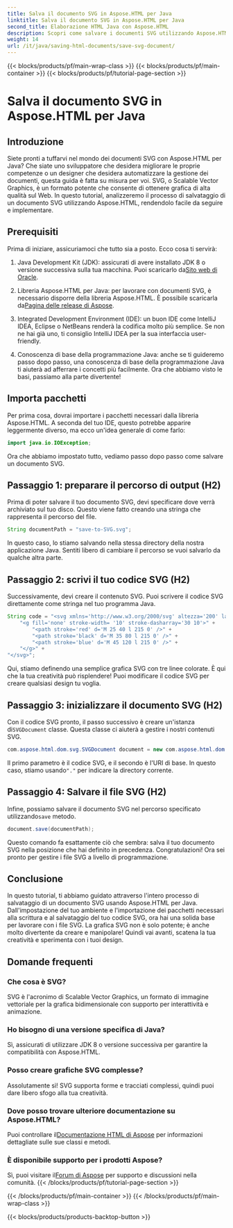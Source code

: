 ```yaml
---
title: Salva il documento SVG in Aspose.HTML per Java
linktitle: Salva il documento SVG in Aspose.HTML per Java
second_title: Elaborazione HTML Java con Aspose.HTML
description: Scopri come salvare i documenti SVG utilizzando Aspose.HTML per Java con questa semplice guida passo dopo passo ricca di esempi.
weight: 14
url: /it/java/saving-html-documents/save-svg-document/
---
```


{{< blocks/products/pf/main-wrap-class >}}
{{< blocks/products/pf/main-container >}}
{{< blocks/products/pf/tutorial-page-section >}}

# Salva il documento SVG in Aspose.HTML per Java

## Introduzione
Siete pronti a tuffarvi nel mondo dei documenti SVG con Aspose.HTML per Java? Che siate uno sviluppatore che desidera migliorare le proprie competenze o un designer che desidera automatizzare la gestione dei documenti, questa guida è fatta su misura per voi. SVG, o Scalable Vector Graphics, è un formato potente che consente di ottenere grafica di alta qualità sul Web. In questo tutorial, analizzeremo il processo di salvataggio di un documento SVG utilizzando Aspose.HTML, rendendolo facile da seguire e implementare.
## Prerequisiti
Prima di iniziare, assicuriamoci che tutto sia a posto. Ecco cosa ti servirà:
1.  Java Development Kit (JDK): assicurati di avere installato JDK 8 o versione successiva sulla tua macchina. Puoi scaricarlo da[Sito web di Oracle](https://www.oracle.com/java/technologies/javase-jdk11-downloads.html).
  
2.  Libreria Aspose.HTML per Java: per lavorare con documenti SVG, è necessario disporre della libreria Aspose.HTML. È possibile scaricarla da[Pagina delle release di Aspose](https://releases.aspose.com/html/java/).
3. Integrated Development Environment (IDE): un buon IDE come IntelliJ IDEA, Eclipse o NetBeans renderà la codifica molto più semplice. Se non ne hai già uno, ti consiglio IntelliJ IDEA per la sua interfaccia user-friendly.
4. Conoscenza di base della programmazione Java: anche se ti guideremo passo dopo passo, una conoscenza di base della programmazione Java ti aiuterà ad afferrare i concetti più facilmente.
Ora che abbiamo visto le basi, passiamo alla parte divertente!
## Importa pacchetti
Per prima cosa, dovrai importare i pacchetti necessari dalla libreria Aspose.HTML. A seconda del tuo IDE, questo potrebbe apparire leggermente diverso, ma ecco un'idea generale di come farlo:
```java
import java.io.IOException;
```

Ora che abbiamo impostato tutto, vediamo passo dopo passo come salvare un documento SVG.
## Passaggio 1: preparare il percorso di output (H2)
Prima di poter salvare il tuo documento SVG, devi specificare dove verrà archiviato sul tuo disco. Questo viene fatto creando una stringa che rappresenta il percorso del file.
```java
String documentPath = "save-to-SVG.svg";
```
In questo caso, lo stiamo salvando nella stessa directory della nostra applicazione Java. Sentiti libero di cambiare il percorso se vuoi salvarlo da qualche altra parte.
## Passaggio 2: scrivi il tuo codice SVG (H2)
Successivamente, devi creare il contenuto SVG. Puoi scrivere il codice SVG direttamente come stringa nel tuo programma Java.
```java
String code = "<svg xmlns='http://www.w3.org/2000/svg' altezza='200' larghezza='300'>" +
    "<g fill='none' stroke-width= '10' stroke-dasharray='30 10'>" +
        "<path stroke='red' d='M 25 40 l 215 0' />" +
        "<path stroke='black' d='M 35 80 l 215 0' />" +
        "<path stroke='blue' d='M 45 120 l 215 0' />" +
    "</g>" +
"</svg>";
```
Qui, stiamo definendo una semplice grafica SVG con tre linee colorate. È qui che la tua creatività può risplendere! Puoi modificare il codice SVG per creare qualsiasi design tu voglia.
## Passaggio 3: inizializzare il documento SVG (H2)
 Con il codice SVG pronto, il passo successivo è creare un'istanza di`SVGDocument` classe. Questa classe ci aiuterà a gestire i nostri contenuti SVG.
```java
com.aspose.html.dom.svg.SVGDocument document = new com.aspose.html.dom.svg.SVGDocument(code, ".");
```
 Il primo parametro è il codice SVG, e il secondo è l'URI di base. In questo caso, stiamo usando`"."` per indicare la directory corrente.
## Passaggio 4: Salvare il file SVG (H2)
 Infine, possiamo salvare il documento SVG nel percorso specificato utilizzando`save` metodo.
```java
document.save(documentPath);
```
Questo comando fa esattamente ciò che sembra: salva il tuo documento SVG nella posizione che hai definito in precedenza. Congratulazioni! Ora sei pronto per gestire i file SVG a livello di programmazione.
## Conclusione
In questo tutorial, ti abbiamo guidato attraverso l'intero processo di salvataggio di un documento SVG usando Aspose.HTML per Java. Dall'impostazione del tuo ambiente e l'importazione dei pacchetti necessari alla scrittura e al salvataggio del tuo codice SVG, ora hai una solida base per lavorare con i file SVG. La grafica SVG non è solo potente; è anche molto divertente da creare e manipolare! Quindi vai avanti, scatena la tua creatività e sperimenta con i tuoi design.
## Domande frequenti
### Che cosa è SVG?
SVG è l'acronimo di Scalable Vector Graphics, un formato di immagine vettoriale per la grafica bidimensionale con supporto per interattività e animazione.
### Ho bisogno di una versione specifica di Java?
Sì, assicurati di utilizzare JDK 8 o versione successiva per garantire la compatibilità con Aspose.HTML.
### Posso creare grafiche SVG complesse?
Assolutamente sì! SVG supporta forme e tracciati complessi, quindi puoi dare libero sfogo alla tua creatività.
### Dove posso trovare ulteriore documentazione su Aspose.HTML?
 Puoi controllare il[Documentazione HTML di Aspose](https://reference.aspose.com/html/java/) per informazioni dettagliate sulle sue classi e metodi.
### È disponibile supporto per i prodotti Aspose?
 Sì, puoi visitare il[Forum di Aspose](https://forum.aspose.com/c/html/29) per supporto e discussioni nella comunità.
{{< /blocks/products/pf/tutorial-page-section >}}

{{< /blocks/products/pf/main-container >}}
{{< /blocks/products/pf/main-wrap-class >}}

{{< blocks/products/products-backtop-button >}}
